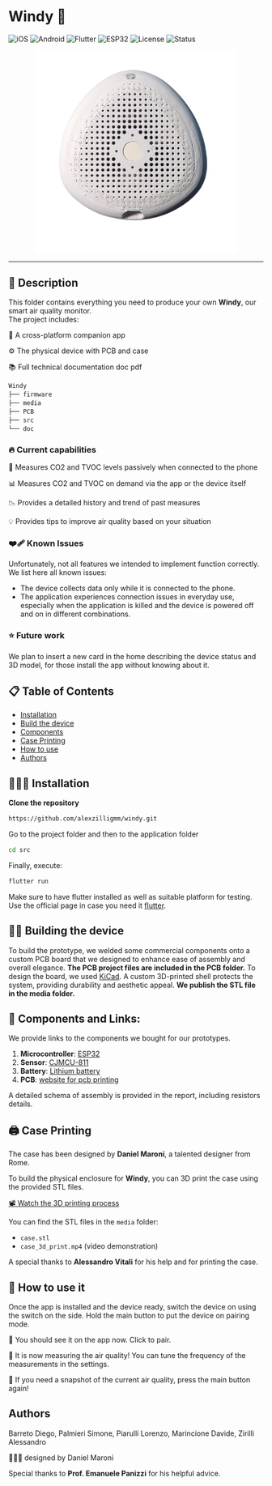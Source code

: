 # Windy 💨  
![iOS](https://img.shields.io/badge/iOS-000000?style=flat-square&logo=apple&logoColor=white)
![Android](https://img.shields.io/badge/Android-3DDC84?style=flat-square&logo=android&logoColor=white)
![Flutter](https://img.shields.io/badge/Flutter-02569B?style=flat-square&logo=flutter&logoColor=white)
![ESP32](https://img.shields.io/badge/ESP32-00979D?style=flat-square&logo=espressif&logoColor=white)
![License](https://img.shields.io/github/license/alexzilligmm/windy?style=flat-square)
![Status](https://img.shields.io/badge/Status-In%20Development-orange?style=flat-square)

<p align="center">
  <img src="media/FinalProduct.png" alt="Windy Device Preview" width="400"/>
</p>

---

## 📝 Description

This folder contains everything you need to produce your own **Windy**, our smart air quality monitor.  
The project includes:

📱 A cross-platform companion app 

⚙️ The physical device with PCB and case  

📚 Full technical documentation doc pdf 


```md
Windy
├── firmware        
├── media        
├── PCB       
├── src        
└── doc   

```

### 🔥 Current capabilities 
📐 Measures CO2 and TVOC levels passively when connected to the phone

📊 Measures CO2 and TVOC on demand via the app or the device itself

📉 Provides a detailed history and trend of past measures

💡 Provides tips to improve air quality based on your situation


### ❤️‍🩹 Known Issues

Unfortunately, not all features we intended to implement function correctly.
We list here all known issues:
- The device collects data only while it is connected to the phone.
- The application experiences connection issues in everyday use, especially when the application is killed and the device is powered off and on in different combinations.

### ⭐️ Future work
We plan to insert a new card in the home describing the device status and 3D model, for those install the app without knowing about it.
  

## 📋 Table of Contents

- [Installation](#👨🏻‍💻_Installation)
- [Build the device](#👷🏻_Building_the_device)
- [Components](#Components_and_Links)
- [Case Printing](#🖨️_Case_Printing)
- [How to use](#🚀_How_to_use_it)
- [Authors](#authors)

## 👨🏻‍💻 Installation

 **Clone the repository**
   ```bash
   https://github.com/alexzilligmm/windy.git
   ```

   Go to the project folder and then to the application folder

   ```bash
   cd src
   ```

   Finally, execute:

   ```bash
   flutter run
   ```

   Make sure to have flutter installed as well as suitable platform for testing.
   Use the official page in case you need it [flutter](https://github.com/flutter).

## 👷🏻 Building the device
   
To build the prototype, we welded some commercial components onto a custom PCB board that we designed to enhance ease of assembly and overall elegance. **The PCB project files are included in the PCB folder.** To design the board, we used [KiCad](https://www.kicad.org). A custom 3D-printed shell protects the system, providing durability and aesthetic appeal. **We publish the STL file in the media folder.**

## 🔗 Components and Links:
We provide links to the components we bought for our prototypes.
1. **Microcontroller**: [ESP32](https://it.aliexpress.com/item/1005006979844970.html?src=google&pdp_npi=4%40dis%21EUR%210.33%210.15%21%21%21%21%21%40%2112000042939380583%21ppc%21%21%21&src=google&albch=shopping&acnt=272-267-0231&isdl=y&slnk=&plac=&mtctp=&albbt=Google_7_shopping&aff_platform=google&aff_short_key=UneMJZVf&gclsrc=aw.ds&&albagn=888888&&ds_e_adid=&ds_e_matchtype=&ds_e_device=c&ds_e_network=x&ds_e_product_group_id=&ds_e_product_id=it1005006979844970&ds_e_product_merchant_id=5363656664&ds_e_product_country=IT&ds_e_product_language=it&ds_e_product_channel=online&ds_e_product_store_id=&ds_url_v=2&albcp=20730495829&albag=&isSmbAutoCall=false&needSmbHouyi=false&gad_source=1&gbraid=0AAAAAoukdWOP5DAiLIRPO-Mvu6_XT2csv&gclid=Cj0KCQiAvbm7BhC5ARIsAFjwNHv4pMFK275LoFz30nNj27zO5X7SNDUG5R9QhFqye37QCixKh6vTkW8aAkNxEALw_wcB)
2. **Sensor**: [CJMCU-811](https://it.aliexpress.com/item/1005006201398375.html?spm=a2g0o.productlist.main.1.788d3a99VtUrea&algo_pvid=f1c9d5a9-a3ff-4240-9df6-4e7f97a3427b&algo_exp_id=f1c9d5a9-a3ff-4240-9df6-4e7f97a3427b-0&pdp_npi=4%40dis%21EUR%219.97%210.97%21%21%2110.14%210.99%21%40211b612817352886608636008e958f%2112000036247474053%21sea%21IT%210%21ABX&curPageLogUid=xZR8mRejGSyN&utparam-url=scene%3Asearch%7Cquery_from%3A)
3. **Battery**: [Lithium battery](https://it.aliexpress.com/item/1005007865793333.html?spm=a2g0o.productlist.main.5.56b97fc7NibO91&algo_pvid=f16a2610-2b83-417d-89df-a4212a11cf0d&algo_exp_id=f16a2610-2b83-417d-89df-a4212a11cf0d-2&pdp_npi=4%40dis%21EUR%213.10%210.97%21%21%2123.01%217.20%21%40211b65de17352886849121103eba80%2112000042603854421%21sea%21IT%210%21ABX&curPageLogUid=qTqaZXJFHmMW&utparam-url=scene%3Asearch%7Cquery_from%3A)
4. **PCB**: [website for pcb printing](https://www.pcbway.com)

A detailed schema of assembly is provided in the report, including resistors details.

## 🖨️ Case Printing

The case has been designed by **Daniel Maroni**, a talented designer from Rome.

To build the physical enclosure for **Windy**, you can 3D print the case using the provided STL files.

[📽️ Watch the 3D printing process](media/case_3d_print.mp4)

You can find the STL files in the `media` folder:
- `case.stl`
- `case_3d_print.mp4` (video demonstration)

A special thanks to **Alessandro Vitali** for his help and for printing the case.

## 🚀 How to use it
Once the app is installed and the device ready, switch the device on using the switch on the side. Hold the main button to put the device on pairing mode. 

🛜 You should see it on the app now. Click to pair.

📏 It is now measuring the air quality! You can tune the frequency of the measurements in the settings.

📸 If you need a snapshot of the current air quality, press the main button again!

## Authors
Barreto Diego, Palmieri Simone, Piarulli Lorenzo, Marincione Davide, Zirilli Alessandro

👨🏻‍🎨 designed by Daniel Maroni

Special thanks to **Prof. Emanuele Panizzi** for his helpful advice.
